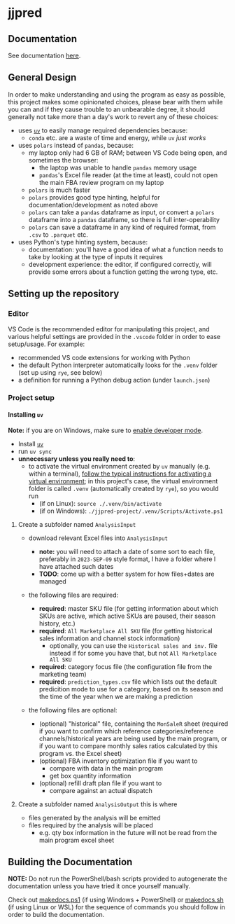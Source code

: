 # jjpred

## Documentation

See documentation [here](https://bzm3r.codeberg.page/jjpred).

## General Design

In order to make understanding and using the program as easy as possible, this project makes some opinionated choices, please bear with them while you can and if they cause trouble to an unbearable degree, it should generally not take more than a day's work to revert any of these choices:

- uses [`uv`](https://docs.astral.sh/uv/) to easily manage required dependencies because:
  - `conda` etc. are a waste of time and energy, while `uv` _just works_
- uses `polars` instead of `pandas`, because:
  - my laptop only had 6 GB of RAM; between VS Code being open, and sometimes the browser:
    - the laptop was unable to handle `pandas` memory usage
    - `pandas`'s Excel file reader (at the time at least), could not open the main FBA review program on my laptop
  - `polars` is much faster
  - `polars` provides good type hinting, helpful for documentation/development as noted above
  - `polars` can take a `pandas` dataframe as input, or convert a `polars` dataframe into a `pandas` dataframe, so there is full inter-operability
  - `polars` can save a dataframe in any kind of required format, from `.csv` to `.parquet` etc.
- uses Python's type hinting system, because:
  - documentation: you'll have a good idea of what a function needs to take by looking at the type of inputs it requires
  - development experience: the editor, if configured correctly, will provide some errors about a function getting the wrong type, etc.

## Setting up the repository

### Editor

VS Code is the recommended editor for manipulating this project, and various helpful settings are provided in the `.vscode` folder in order to ease setup/usage. For example:

- recommended VS code extensions for working with Python
- the default Python interpreter automatically looks for the `.venv` folder (set up using `rye`, see below)
- a definition for running a Python debug action (under `launch.json`)

### Project setup

#### Installing `uv`

**Note:** if you are on Windows, make sure to [enable developer mode](https://rye.astral.sh/guide/faq/#windows-developer-mode).

- Install [`uv`](https://docs.astral.sh/uv/getting-started/installation/#winget)
- run `uv sync`
- **unnecessary unless you really need to**:
  - to activate the virtual environment created by `uv` manually (e.g. within a terminal), [follow the typical instructions for activating a virtual environment](https://docs.python.org/3/tutorial/venv.html); in this project's case, the virtual environment folder is called `.venv` (automatically created by `rye`), so you would run
    - (if on Linux): `source ./.venv/bin/activate`
    - (if on Windows): `./jjpred-project/.venv/Scripts/Activate.ps1`

1. Create a subfolder named `AnalysisInput`

   - download relevant Excel files into `AnalysisInput`

     - **note:** you will need to attach a date of some sort to each file, preferably in `2023-SEP-09` style format, I have a folder where I have attached such dates
     - **TODO**: come up with a better system for how files+dates are managed

   - the following files are required:

     - **required**: master SKU file (for getting information about which SKUs are active, which active SKUs are paused, their season history, etc.)
     - **required**: `All Marketplace All SKU` file (for getting historical sales information and channel stock information)
       - optionally, you can use the `Historical sales and inv.` file instead if for some you have that, but not `All Marketplace All SKU`
     - **required**: category focus file (the configuration file from the marketing team)
     - **required**: `prediction_types.csv` file which lists out the default predicition mode to use for a category, based on its season and the time of the year when we are making a prediction

   - the following files are optional:
     - (optional) "historical" file, containing the `MonSaleR` sheet (required if you want to confirm which reference categories/reference channels/historical years are being used by the main program, or if you want to compare monthly sales ratios calculated by this program vs. the Excel sheet)
     - (optional) FBA inventory optimization file if you want to
       - compare with data in the main program
       - get box quantity information
     - (optional) refill draft plan file if you want to
       - compare against an actual dispatch

2. Create a subfolder named `AnalysisOutput` this is where
   - files generated by the analysis will be emitted
   - files required by the analysis will be placed
     - e.g. qty box information in the future will not be read from the main program excel sheet

## Building the Documentation

**NOTE:** Do not run the PowerShell/bash scripts provided to autogenerate the documentation unless you have tried it once yourself manually.

Check out [makedocs.ps1](./makedocs.ps1) (if using Windows + PowerShell) or [makedocs.sh](./makedocs.sh) (if using Linux or WSL) for the sequence of commands you should follow in order to build the documentation.
